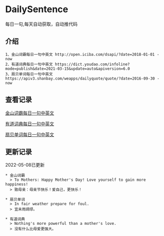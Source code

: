 # DailySentence

每日一句,每天自动获取，自动推代码

## 介绍

```
1、金山词霸每日一句中英文 http://open.iciba.com/dsapi/?date=2018-01-01 - now
2、有道词典每日一句中英文 https://dict.youdao.com/infoline?mode=publish&date=2021-03-15&update=auto&apiversion=6.0
3、扇贝单词每日一句中英文 https://apiv3.shanbay.com/weapps/dailyquote/quote/?date=2016-09-30 - now
```

## 查看记录

[金山词霸每日一句中英文](./data/iciba/)

[有道词典每日一句中英文](./data/youdao/)

[扇贝单词每日一句中英文](./data/shanbay/)

## 更新记录
2022-05-08已更新 
```
* 金山词霸
  > To Mothers: Happy Mother's Day! Love yourself to gain more happiness!
  > 致母亲：母亲节快乐！爱自己，更快乐！

* 扇贝单词
  > In fair weather prepare for foul.
  > 宜未雨绸缪。

* 有道词典
  > Nothing's more powerful than a mother's love.
  > 没有什么比母爱更强大。

```
